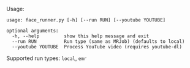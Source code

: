 Usage:
```
usage: face_runner.py [-h] [--run RUN] [--youtube YOUTUBE]

optional arguments:
  -h, --help         show this help message and exit
  --run RUN          Run type (same as MRJob) (defaults to local)
  --youtube YOUTUBE  Process YouTube video (requires youtube-dl)
```

Supported run types: `local`, `emr`
